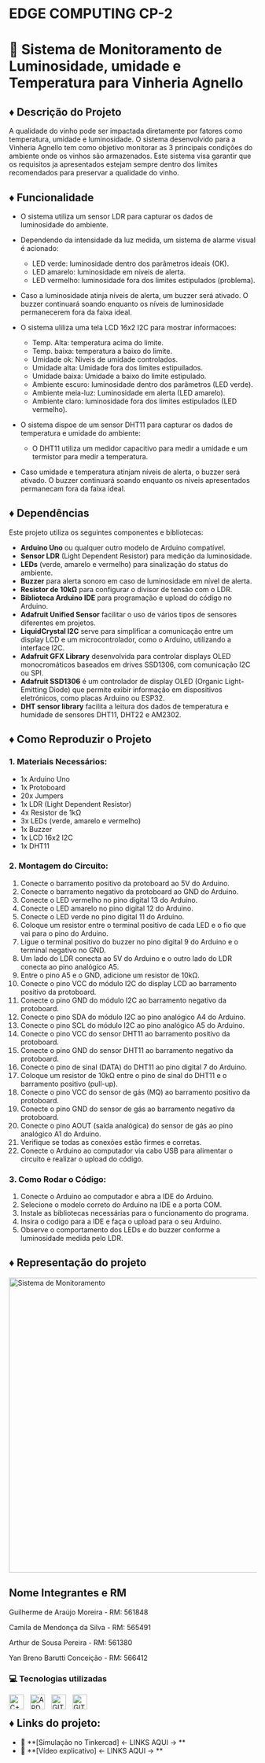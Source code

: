 # EDGE COMPUTING CP-2
# 🔅 Sistema de Monitoramento de Luminosidade, umidade e Temperatura para Vinheria Agnello

## ♦ Descrição do Projeto
A qualidade do vinho pode ser impactada diretamente por fatores como temperatura, umidade e luminosidade. O sistema desenvolvido para a Vinheria Agnello tem como objetivo monitorar as 3 principais condições do ambiente onde os vinhos são armazenados. Este sistema visa garantir que os requisitos ja apresentados estejam sempre dentro dos limites recomendados para preservar a qualidade do vinho. 

## ♦ Funcionalidade
- O sistema utiliza um sensor LDR para capturar os dados de luminosidade do ambiente.
- Dependendo da intensidade da luz medida, um sistema de alarme visual é acionado:
  - LED verde: luminosidade dentro dos parâmetros ideais (OK).
  - LED amarelo: luminosidade em níveis de alerta.
  - LED vermelho: luminosidade fora dos limites estipulados (problema).
- Caso a luminosidade atinja níveis de alerta, um buzzer será ativado. O buzzer continuará soando enquanto os níveis de luminosidade permanecerem fora da faixa ideal.

- O sistema uliliza uma tela LCD 16x2 I2C para mostrar informacoes: 
  - Temp. Alta: temperatura acima do limite.
  - Temp. baixa: temperatura a baixo do limite.
  - Umidade ok: Niveis de umidade controlados.
  - Umidade alta: Umidade fora dos limites estipuilados.
  - Umidade baixa: Umidade a baixo do limite estipulado.
  - Ambiente escuro: luminosidade dentro dos parâmetros (LED verde). 
  - Ambiente meia-luz: Luminosidade em alerta (LED amarelo).
  - Ambiente claro: luminosidade fora dos limites estipulados (LED vermelho).

- O sistema dispoe de um sensor DHT11 para capturar os dados de temperatura e umidade do ambiente:
  - O DHT11 utiliza um medidor capacitivo para medir a umidade e um termistor para medir a temperatura.
- Caso umidade e temperatura atinjam níveis de alerta, o buzzer será ativado. O buzzer continuará soando enquanto os niveis apresentados permanecam fora da faixa ideal.


## ♦ Dependências
Este projeto utiliza os seguintes componentes e bibliotecas:
- **Arduino Uno** ou qualquer outro modelo de Arduino compatível.
- **Sensor LDR** (Light Dependent Resistor) para medição da luminosidade.
- **LEDs** (verde, amarelo e vermelho) para sinalização do status do ambiente.
- **Buzzer** para alerta sonoro em caso de luminosidade em nível de alerta.
- **Resistor de 10kΩ** para configurar o divisor de tensão com o LDR.
- **Biblioteca Arduino IDE** para programação e upload do código no Arduino.
- **Adafruit Unified Sensor** facilitar o uso de vários tipos de sensores diferentes em projetos.
- **LiquidCrystal I2C** serve para simplificar a comunicação entre um display LCD e um microcontrolador, como o Arduino, utilizando a interface I2C.
- **Adafruit GFX Library** desenvolvida para controlar displays OLED monocromáticos baseados em drives SSD1306, com comunicação I2C ou SPI.
- **Adafruit SSD1306** é um controlador de display OLED (Organic Light-Emitting Diode) que permite exibir informação em dispositivos eletrónicos, como placas Arduino ou ESP32.
- **DHT sensor library** facilita a leitura dos dados de temperatura e humidade de sensores DHT11, DHT22 e AM2302.

## ♦ Como Reproduzir o Projeto

### 1. Materiais Necessários:
- 1x Arduino Uno
- 1x Protoboard 
- 20x Jumpers
- 1x LDR (Light Dependent Resistor)
- 4x Resistor de 1kΩ
- 3x LEDs (verde, amarelo e vermelho)
- 1x Buzzer
- 1x LCD 16x2 I2C 
- 1x DHT11

### 2. Montagem do Circuito:
1. Conecte o barramento positivo da protoboard ao 5V do Arduino.
2. Conecte o barramento negativo da protoboard ao GND do Arduino.
3. Conecte o LED vermelho no pino digital 13 do Arduino.
4. Conecte o LED amarelo no pino digital 12 do Arduino.
5. Conecte o LED verde no pino digital 11 do Arduino.
6. Coloque um resistor entre o terminal positivo de cada LED e o fio que vai para o pino do Arduino.
7. Ligue o terminal positivo do buzzer no pino digital 9 do Arduino e o terminal negativo no GND.
8. Um lado do LDR conecta ao 5V do Arduino e o outro lado do LDR conecta ao pino analógico A5.
9. Entre o pino A5 e o GND, adicione um resistor de 10kΩ.
10. Conecte o pino VCC do módulo I2C do display LCD ao barramento positivo da protoboard.
11. Conecte o pino GND do módulo I2C ao barramento negativo da protoboard.
12. Conecte o pino SDA do módulo I2C ao pino analógico A4 do Arduino.
13. Conecte o pino SCL do módulo I2C ao pino analógico A5 do Arduino.
14. Conecte o pino VCC do sensor DHT11 ao barramento positivo da protoboard.
15. Conecte o pino GND do sensor DHT11 ao barramento negativo da protoboard.
16. Conecte o pino de sinal (DATA) do DHT11 ao pino digital 7 do Arduino.
17. Coloque um resistor de 10kΩ entre o pino de sinal do DHT11 e o barramento positivo (pull-up).
18. Conecte o pino VCC do sensor de gás (MQ) ao barramento positivo da protoboard.
19. Conecte o pino GND do sensor de gás ao barramento negativo da protoboard.
20. Conecte o pino AOUT (saída analógica) do sensor de gás ao pino analógico A1 do Arduino.
21. Verifique se todas as conexões estão firmes e corretas.
22. Conecte o Arduino ao computador via cabo USB para alimentar o circuito e realizar o upload do código.


### 3. Como Rodar o Código:
1. Conecte o Arduino ao computador e abra a IDE do Arduino.
2. Selecione o modelo correto do Arduino na IDE e a porta COM.
3. Instale as bibliotecas necessárias para o funcionamento do programa. 
4. Insira o codigo para a IDE e faça o upload para o seu Arduino.
5. Observe o comportamento dos LEDs e do buzzer conforme a luminosidade medida pelo LDR.


## ♦ Representação do projeto

<img 
    align="center" 
    alt="Sistema de Monitoramento" 
    title="Sistema de Monitoramento"
    width="600px" 
    style="padding-right: 10px;" 
    src="https://media.discordapp.net/attachments/1355162952348602390/1373053064876916817/image.png?ex=682902d0&is=6827b150&hm=2e91736ea4704a01cebcf281b13e1df1ccff85d3f0f27a3af20085731d53ddc9&=&format=webp&quality=lossless&width=1865&height=1168"
/>

## Nome Integrantes e RM

Guilherme de Araújo Moreira - RM: 561848

Camila de Mendonça da Silva - RM: 565491

Arthur de Sousa Pereira - RM: 561380

Yan Breno Barutti Conceição - RM: 566412

### 💻 Tecnologias utilizadas

<img 
    align="left" 
    alt="C++"
    title="C++" 
    width="30px" 
    style="padding-right: 10px;" 
    src="https://cdn.jsdelivr.net/gh/devicons/devicon@latest/icons/cplusplus/cplusplus-original.svg" 
/>
<img 
    align="left" 
    alt="ARDUINO IDE" 
    title="ARDUINO IDE"
    width="30px" 
    style="padding-right: 10px;" 
    src="https://cdn.jsdelivr.net/gh/devicons/devicon@latest/icons/arduino/arduino-original-wordmark.svg" 
/>
<img 
    align="left" 
    alt="GIT" 
    title="GIT"
    width="30px" 
    style="padding-right: 10px;" 
    src="https://cdn.jsdelivr.net/gh/devicons/devicon@latest/icons/git/git-original.svg" 
/>
<img 
    align="left" 
    alt="GITHUB" 
    title="GITHUB"
    width="30px" 
    style="padding-right: 10px;" 
    src="https://cdn.jsdelivr.net/gh/devicons/devicon@latest/icons/github/github-original-wordmark.svg" 
/>

<br>

## ♦ Links do projeto:

- 🔗 **[Simulação no Tinkercad]  <- LINKS AQUI ->  **
- 🎥 **[Vídeo explicativo]  <- LINKS AQUI ->  **
